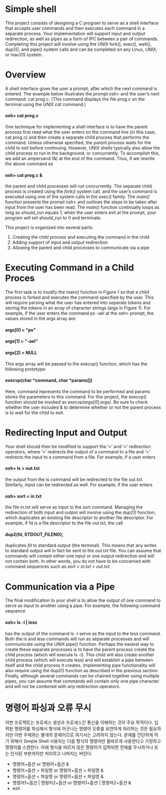 # Simple shell
This project consists of designing a C program to serve as a shell interface that accepts user
commands and then executes each command in a separate process. Your implementation will
support input and output redirection, as well as pipes as a form of IPC between a pair of commands.
Completing this project will involve using the UNIX fork(), exec(), wait(), dup2(), and
pipe() system calls and can be completed on any Linux, UNIX, or macOS system.
# Overview
A shell interface gives the user a prompt, after which the next command is entered. The example
below illustrates the prompt osh> and the user’s next command: cat prog.c. (This command
displays the file prog.c on the terminal using the <i>UNIX cat</i> command.)
<h4>osh> cat prog.c</h4>
One technique for implementing a shell interface is to have the parent process first read what
the user enters on the command line (in this case, cat prog.c) and then create a separate child
process that performs the command. Unless otherwise specified, the parent process waits for the
child to exit before continuing. However, UNIX shells typically also allow the child process to run
in the background, or concurrently. To accomplish this, we add an ampersand (&) at the end of the
command. Thus, if we rewrite the above command as
<h4>osh> cat prog.c &</h4>
the parent and child processes will run concurrently. The separate child process is created using
the <i>fork()</i> system call, and the user’s command is executed using one of the system calls in the
<i>exec()</i> family.
The <i>main()</i> function presents the prompt osh> and outlines the steps to be taken after
input from the user has been read. The <i>main()</i> function continually loops as long as should_run
equals 1; when the user enters exit at the prompt, your program will set should_run to 0 and
terminate.



This project is organized into several parts:
1. Creating the child process and executing the command in the child
2. Adding support of input and output redirection
3. Allowing the parent and child processes to communicate via a pipe

# Executing Command in a Child Proces
The first task is to modify the main() function in Figure 1 so that a child process is forked and
executes the command specified by the user. This will require parsing what the user has entered
into separate tokens and storing the tokens in an array of character strings (args in Figure 1). For
example, if the user enters the command ps -ael at the osh> prompt, the values stored in the
args array are:
<h4>args[0] = "ps"</h4>
<h4>args[1] = "-ael"</h4>
<h4>args[2] = NULL</h4>
This args array will be passed to the execvp() function, which has the following prototype:
<h4>execvp(char *command, char *params[])</h4>
Here, command represents the command to be performed and params stores the parameters to
this command. For this project, the execvp() function should be invoked as <i>execvp(args[0],args)</i>. Be sure to check whether the user included & to determine whether or not the parent process
is to wait for the child to exit.

# Redirecting Input and Output
Your shell should then be modified to support the ‘>’ and ‘<’ redirection operators, where ‘>’
redirects the output of a command to a file and ‘<’ redirects the input to a command from a file.
For example, if a user enters
<h4>osh> ls > out.txt</h4>
the output from the ls command will be redirected to the file out.txt. Similarly, input can be
redirected as well. For example, if the user enters
<h4>osh> sort < in.txt</h4>
the file in.txt will serve as input to the sort command. Managing the redirection of both input
and output will involve using the <i>dup2()</i> function, which duplicates an existing file descriptor to
another file descriptor. For example, if fd is a file descriptor to the file out.txt, the call
<h4>dup2(fd, STDOUT_FILENO);</h4>
duplicates <i>fd</i> to standard output (the terminal). This means that any writes to standard output will
in fact be sent to the <i>out.txt</i> file. You can assume that commands will contain either one input or
one output redirection and will not contain both. In other words, you do not have to be concerned
  with command sequences such as <i>sort < in.txt > out.txt.</i>
  
# Communication via a Pipe
The final modification to your shell is to allow the output of one command to serve as input to
another using a pipe. For example, the following command sequence
<h4>osh> ls -l | less</h4>
has the output of the command ls -l serve as the input to the less command. Both the ls and
less commands will run as separate processes and will communicate using the UNIX pipe()
function. Perhaps the easiest way to create these separate processes is to have the parent process
create the child process (which will execute ls -l). This child will also create another child process
(which will execute less) and will establish a pipe between itself and the child process it creates.
Implementing pipe functionality will also require using the dup2() function as described in the
previous section. Finally, although several commands can be chained together using multiple pipes,
you can assume that commands will contain only one pipe character and will not be combined with
any redirection operators.

# 명령어 파싱과 오류 무시
이번 프로젝트는 프로세스 생성과 프로세스간 통신을 이해하는 것이 주요 목적이다. 입력된
명령어를 파싱해서 형식에 어긋나는 명령어 오류를 유연하게 처리하는 것은 필요하지만 이번
주제와는 별개의 문제이므로 여기서는 고려하지 않는다. 문제를 간단하게 하기 위해서 Simple
Shell 사용자는 다음 형식의 명령어만 올바르게 사용한다고 가정하고 명령어를 스캔한다. 아래 형식을 따르지 않은 명령어가 입력되면 전체를 무시하거나 또는 인식된 부분까지만
처리하고 나머지는 버린다.
<ul>
  <li>명령어+옵션 or 명령어+옵션 &</li>
  <li>명령어+옵션 > 파일명 or 명령어+옵션 > 파일명 &</li>
  <li>명령어+옵션 < 파일명 or 명령어+옵션 < 파일명 &</li>
  <li>명령어1+옵션 | 명령어2+옵션 or 명령어1+옵션 | 명령어2+옵션 &</li>
  <li>exit</li>
 </ul>

